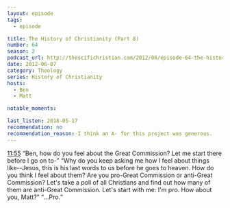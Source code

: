 ```yaml
---
layout: episode
tags:
  - episode

title: The History of Christianity (Part 8)
number: 64
season: 2
podcast_url: http://thescifichristian.com/2012/06/episode-64-the-history-of-christianity-part-8/
date: 2012-06-07
category: Theology
series: History of Christianity
hosts:
  - Ben
  - Matt

notable_moments:

last_listen: 2018-05-17
recommendation: no
recommendation_reason: I think an A- for this project was generous. 
---
```


<div class="quote">
  <a class="timestamp tag is-medium is-rounded is-primary" href="http://thescifichristian.com/2012/06/episode-64-the-history-of-christianity-part-8/#t=11:55">11:55</a>
  <q class="matt">Ben, how do you feel about the Great Commission? Let me start there before I go on to-</q>  
  <q class="ben">Why do you keep asking me how I feel about things like--Jesus, this is his last words to us before he goes to heaven. How do you think I feel about them? Are you pro-Great Commission or anti-Great Commission? Let's take a poll of all Christians and find out how many of them are anti-Great Commission. Let's start with me: I'm pro. How about you, Matt?</q>
  <q class="matt">...Pro.</q>
</div>